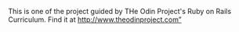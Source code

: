 This is one of the project guided by THe Odin Project's 
Ruby on Rails Curriculum.  Find it at http://www.theodinproject.com”
